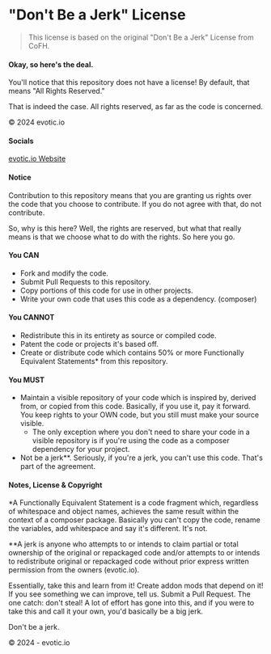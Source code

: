 "Don't Be a Jerk" License
====================================

> This license is based on the original "Don't Be a Jerk" License from CoFH.

#### Okay, so here's the deal.

You'll notice that this repository does not have a license! By default, that means "All Rights Reserved."

That is indeed the case. All rights reserved, as far as the code is concerned.

© 2024 evotic.io

#### Socials

[evotic.io Website](https://evotic.io/)

#### Notice

Contribution to this repository means that you are granting us rights over the code that you choose to contribute. If you do not agree with that, do not contribute.

So, why is this here? Well, the rights are reserved, but what that really means is that we choose what to do with the rights. So here you go.

#### You CAN
- Fork and modify the code.
- Submit Pull Requests to this repository.
- Copy portions of this code for use in other projects.
- Write your own code that uses this code as a dependency. (composer)

#### You CANNOT
- Redistribute this in its entirety as source or compiled code.
- Patent the code or projects it's based off.
- Create or distribute code which contains 50% or more Functionally Equivalent Statements* from this repository.

#### You MUST
- Maintain a visible repository of your code which is inspired by, derived from, or copied from this code. Basically, if you use it, pay it forward. You keep rights to your OWN code, but you still must make your source visible.
  - The only exception where you don't need to share your code in a visible repository is if you're using the code as a composer dependency for your project.
- Not be a jerk**. Seriously, if you're a jerk, you can't use this code. That's part of the agreement.

#### Notes, License & Copyright

*A Functionally Equivalent Statement is a code fragment which, regardless of whitespace and object names, achieves the same result within the context of a composer package. Basically you can't copy the code, rename the variables, add whitespace and say it's different. It's not.

**A jerk is anyone who attempts to or intends to claim partial or total ownership of the original or repackaged code and/or attempts to or intends to redistribute original or repackaged code without prior express written permission from the owners (evotic.io).

Essentially, take this and learn from it! Create addon mods that depend on it! If you see something we can improve, tell us. Submit a Pull Request. The one catch: don't steal! A lot of effort has gone into this, and if you were to take this and call it your own, you'd basically be a big jerk.

Don't be a jerk.

© 2024 - evotic.io
